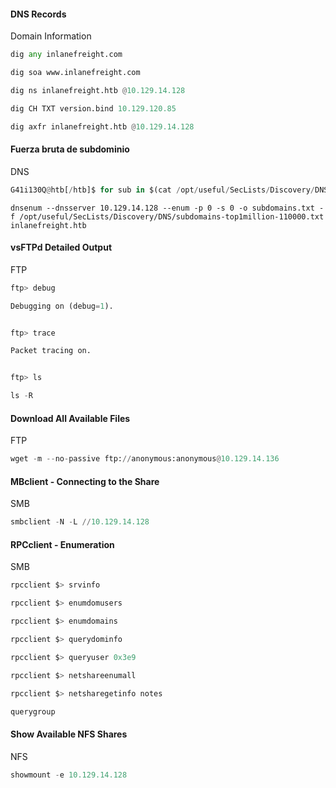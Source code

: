 #### DNS Records

Domain Information

```python
dig any inlanefreight.com

dig soa www.inlanefreight.com

dig ns inlanefreight.htb @10.129.14.128

dig CH TXT version.bind 10.129.120.85

dig axfr inlanefreight.htb @10.129.14.128

```

#### Fuerza bruta de subdominio

DNS

```python
G41i130Q@htb[/htb]$ for sub in $(cat /opt/useful/SecLists/Discovery/DNS/subdomains-top1million-110000.txt);do dig $sub.inlanefreight.htb @10.129.14.128 | grep -v ';\|SOA' | sed -r '/^\s*$/d' | grep $sub | tee -a subdomains.txt;done
```

```shell-session
dnsenum --dnsserver 10.129.14.128 --enum -p 0 -s 0 -o subdomains.txt -f /opt/useful/SecLists/Discovery/DNS/subdomains-top1million-110000.txt inlanefreight.htb
```

#### vsFTPd Detailed Output

FTP

```python
ftp> debug

Debugging on (debug=1).


ftp> trace

Packet tracing on.


ftp> ls

ls -R
```

#### Download All Available Files

FTP

```python
wget -m --no-passive ftp://anonymous:anonymous@10.129.14.136
```

#### MBclient - Connecting to the Share

SMB

```python
smbclient -N -L //10.129.14.128
```

#### RPCclient - Enumeration

SMB

```python
rpcclient $> srvinfo

rpcclient $> enumdomusers

rpcclient $> enumdomains

rpcclient $> querydominfo

rpcclient $> queryuser 0x3e9

rpcclient $> netshareenumall

rpcclient $> netsharegetinfo notes

querygroup 
```

#### Show Available NFS Shares

NFS

```python
showmount -e 10.129.14.128
```

